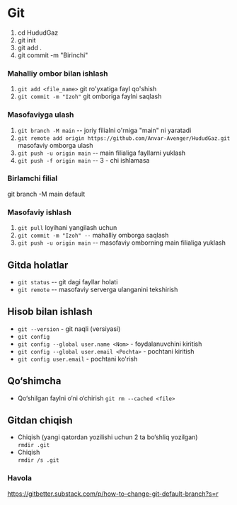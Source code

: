 # Git
1. cd HududGaz
2. git init
3. git add .
4. git commit -m "Birinchi"

### Mahalliy ombor bilan ishlash
1. ``git add <file_name>`` git ro'yxatiga fayl qo'shish
2. ``git commit -m "Izoh"`` git omboriga faylni saqlash

### Masofaviyga ulash
1. ``git branch -M main``  -- joriy filialni o'rniga "main" ni yaratadi
2. ``git remote add origin https://github.com/Anvar-Avenger/HududGaz.git`` masofaviy omborga ulash
3. ``git push -u origin main`` -- main filialiga fayllarni yuklash
3. ``git push -f origin main`` -- 3 - chi ishlamasa

### Birlamchi filial
git branch -M main default

### Masofaviy ishlash
1. ``git pull`` loyihani yangilash uchun
2. ``git commit -m "Izoh" --`` mahalliy omborga saqlash
3. ``git push -u origin main`` -- masofaviy omborning main filialiga yuklash


## Gitda holatlar
- ``git status`` -- git dagi fayllar holati
- ``git remote`` -- masofaviy serverga ulanganini tekshirish


## Hisob bilan ishlash
- ``git --version`` - git naqli (versiyasi)
- ``git config``
- ``git config --global user.name <Nom>`` - foydalanuvchini kiritish
- ``git config --global user.email <Pochta>`` - pochtani kiritish
- ``git config user.email`` - pochtani ko'rish

## Qo&#8216;shimcha
- Qo&#8216;shilgan faylni o&#8216;ni o&#8216;chirish
    ``
        git rm --cached <file>
    ``
  
## Gitdan chiqish
* Chiqish  (yangi qatordan yozilishi uchun 2 ta bo&#8216;shliq yozilgan)  
   ``
   rmdir .git
   ``
* Chiqish  
   ``
   rmdir /s .git
   ``

### Havola
https://gitbetter.substack.com/p/how-to-change-git-default-branch?s=r
